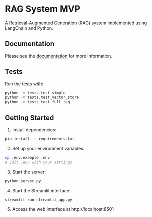 # RAG System MVP

A Retrieval-Augmented Generation (RAG) system implemented using LangChain and Python.

## Documentation

Please see the [documentation](doc/README.md) for more information.

## Tests

Run the tests with:

```bash
python -m tests.test_simple
python -m tests.test_vector_store
python -m tests.test_full_rag
```

## Getting Started

1. Install dependencies:
```bash
pip install -r requirements.txt
```

2. Set up your environment variables:
```bash
cp .env.example .env
# Edit .env with your settings
```

3. Start the server:
```bash
python server.py
```

4. Start the Streamlit interface:
```bash
streamlit run streamlit_app.py
```

5. Access the web interface at http://localhost:8501
